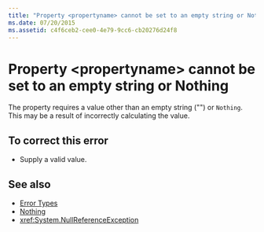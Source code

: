 ```yaml
---
title: "Property <propertyname> cannot be set to an empty string or Nothing"
ms.date: 07/20/2015
ms.assetid: c4f6ceb2-cee0-4e79-9cc6-cb20276d24f8
---
```

# Property \<propertyname> cannot be set to an empty string or Nothing
The property requires a value other than an empty string ("") or `Nothing`. This may be a result of incorrectly calculating the value.  
  
## To correct this error  
  
-   Supply a valid value.  
  
## See also
- [Error Types](../../visual-basic/programming-guide/language-features/error-types.md)
- [Nothing](../../visual-basic/language-reference/nothing.md)
- <xref:System.NullReferenceException>
